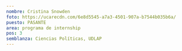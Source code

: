 ```yaml
---
nombre: Cristina Snowden
foto: https://ucarecdn.com/6e8d5545-a7a3-4501-907a-b7544b035b6a/
puesto: PASANTE
area: programa de internship
pos: 3
semblanza: Ciencias Políticas, UDLAP
---
```

